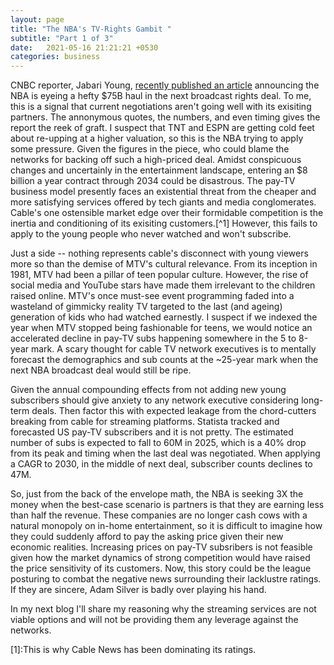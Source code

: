 ```yaml
---
layout: page
title: "The NBA's TV-Rights Gambit "
subtitle: "Part 1 of 3"
date:   2021-05-16 21:21:21 +0530
categories: business
---
```



CNBC reporter, Jabari Young, [recently published an article](https://www.cnbc.com/2021/03/22/nba-is-next-up-for-a-big-rights-increase-and-75-billion-is-the-price.html#:~:text=Early%20thinking%20within%20league%20circles,partners%20Turner%20Sports%20and%20ESPN.) announcing the NBA is eyeing a hefty $75B haul in the next broadcast rights deal.
To me, this is a signal that current negotiations aren't going well with its exisiting partners. The annonymous quotes, the numbers, and even timing gives the report the reek of graft.
I suspect that TNT and ESPN are getting cold feet about re-upping at a higher valuation, so this is the NBA trying to apply some pressure. Given the figures in the piece, 
who could blame the networks for backing off such a high-priced deal. Amidst conspicuous changes and uncertainly in the entertainment landscape, entering an $8 billion
a year contract through 2034 could be disastrous.  The pay-TV business model presently faces an existential threat from the cheaper and more satisfying 
services offered by tech giants and media conglomerates. Cable's one ostensible market edge over their formidable competition is the inertia and conditioning of its exisiting customers.[^1] However, this fails to apply to the young people who never watched and won't subscribe. 

Just a side -- nothing represents cable's disconnect with young viewers more so than the demise of MTV's cultural relevance. From its inception in 1981,
MTV had been a pillar of teen popular culture. However, the rise of social media and YouTube stars have made them irrelevant to the children raised online. MTV's
once must-see event programming faded into a wasteland of gimmicky reality TV targeted to the last (and ageing) generation of kids who had watched earnestly.
I suspect if we indexed the year when MTV stopped being fashionable for teens, we would notice an accelerated decline in pay-TV subs happening somewhere in
the 5 to 8-year mark. A scary thought for cable TV network executives is to mentally forecast the demographics and sub counts at the ~25-year mark when the next
NBA broadcast deal would still be ripe.

Given the annual compounding effects from not adding new young subscribers should give anxiety to any network executive considering long-term deals. Then factor this with
 expected leakage from the chord-cutters breaking from cable for streaming platforms. Statista tracked and forecasted US pay-TV subscribers and it is not pretty. The estimated number of subs is expected to fall to 60M in 2025, which is a 40% drop from its peak and timing when the last deal was negotiated. When applying a CAGR to 2030, in the middle of next deal, subscriber counts declines to 47M. 

So, just from the back of the envelope math, the NBA is seeking 3X the money when the best-case scenario is partners is that they are earning less than half the revenue.
These companies are no longer cash cows with a natural monopoly on in-home entertainment, so it is difficult to imagine how they could suddenly afford to pay the asking price given their
new economic realities. Increasing prices on pay-TV subsribers is not feasible given how the market dynamics of strong competition would have raised the price sensitivity of its customers. Now, this story could be the league posturing to combat the negative news surrounding their lacklustre ratings. If they are sincere, Adam Silver is badly over playing his hand.

In my next blog I'll share my reasoning why the streaming services are not viable options and will not be providing them any leverage against the networks.

[1]:This is why Cable News has been dominating its ratings.
